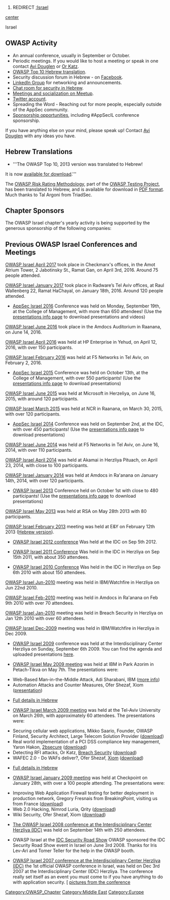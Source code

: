 1.  REDIRECT [:Israel](:Israel "wikilink")

[center](image:Owasp_Israel_logo.png "wikilink")

<paypal>Israel</paypal>

## OWASP Activity

  - An annual conference, usually in September or October.
  - Periodic meetings. If you would like to host a meeting or speak in
    one contact [Avi Douglen](mailto:avi.douglen@owasp.org) or [Or
    Katz](mailto:katz3112@gmail.com).
  - [OWASP Top 10 Hebrew translation](OWASP_Top10_Hebrew "wikilink").
  - Security discussion forum in Hebrew - on
    [Facebook](https://www.facebook.com/groups/owasp.il/).
  - [LinkedIn Group](https://www.linkedin.com/groups/39702) for
    networking and announcements.
  - [Chat room for security in
    Hebrew](https://owasp.slack.com/messages/chapter-israel/).
  - [Meetings and socialization on
    Meetup](http://www.meetup.com/OWASP-Israel/).
  - [Twitter account](https://twitter.com/OWASP_IL).
  - Spreading the Word - Reaching out for more people, especially
    outside of the AppSec community.
  - [Sponsorship opportunities](OWASP_IL_Sponsorship "wikilink"),
    including \#AppSecIL conference sponsorship.

If you have anything else on your mind, please speak up\! Contact [Avi
Douglen](mailto:avi.douglen@owasp.org) with any ideas you have.

## Hebrew Translations

  - '''The OWASP Top 10, 2013 version was translated to Hebrew\!

It is now [available for download](OWASP_Top10_Hebrew "wikilink").'''

The [OWASP Risk Rating
Methodology](OWASP_Risk_Rating_Methodology "wikilink"), part of the
[OWASP Testing Project](OWASP_Testing_Project "wikilink"), has been
translated to Hebrew, and is available for download in [PDF
format](Media:OWASP_Risk_Rating_Methodology-Hebrew.pdf "wikilink"). Much
thanks to Tal Argoni from TriadSec.

## Chapter Sponsors

The OWASP Israel chapter's yearly activity is being supported by the
generous sponsorship of the following companies:

## Previous OWASP Israel Conferences and Meetings

[OWASP Israel April 2017](OWASP_Israel_April_2017 "wikilink") took place
in Checkmarx's offices, in the Amot Atrium Tower, 2 Jabotinsky St.,
Ramat Gan, on April 3rd, 2016. Around 75 people attended.

[OWASP Israel January 2017](OWASP_Israel_January_2017 "wikilink") took
place in Radware’s Tel Aviv offices, at Raul Wallenberg 22, Ramat
HaChayal, on January 18th, 2016. Around 120 people attended.

  - [AppSec Israel 2016](AppSec_Israel_2016 "wikilink") Conference was
    held on Monday, September 19th, at the College of Management, with
    more than 650 attendees\! (Use the [presentations info
    page](AppSec_Israel_2016_Presentations "wikilink") to download
    presentations and videos)

[OWASP Israel June 2016](OWASP_Israel_June_2016 "wikilink") took place
in the Amdocs Auditorium in Raanana, on June 14, 2016.

[OWASP Israel April 2016](OWASP_Israel_April_2016 "wikilink") was held
at HP Enterprise in Yehud, on April 12, 2016, with over 150
participants.

[OWASP Israel February 2016](OWASP_Israel_February_2016 "wikilink") was
held at F5 Networks in Tel Aviv, on February 2, 2016.

  - [AppSec Israel 2015](AppSec_Israel_2015 "wikilink") Conference was
    held on October 13th, at the College of Management, with over 550
    participants\! (Use the [presentations info
    page](AppSec_Israel_2015_Presentations "wikilink") to download
    presentations)

[OWASP Israel June 2015](OWASP_Israel_June_2015 "wikilink") was held at
Microsoft in Herzeliya, on June 16, 2015, with around 120 participants.

[OWASP Israel March 2015](OWASP_Israel_March_2015 "wikilink") was held
at NCR in Raanana, on March 30, 2015, with over 120 participants.

  - [AppSec Israel 2014](AppSec_Israel_2014 "wikilink") Conference was
    held on September 2nd, at the IDC, with over 450 participants\! (Use
    the [presentations info
    page](AppSec_Israel_2014_Presentations "wikilink") to download
    presentations)

[OWASP Israel June 2014](OWASP_Israel_June_2014 "wikilink") was held at
F5 Networks in Tel Aviv, on June 16, 2014, with over 110 participants.

[OWASP Israel April 2014](OWASP_Israel_April_2014 "wikilink") was held
at Akamai in Herzliya Pituach, on April 23, 2014, with close to 100
participants.

[OWASP Israel January 2014](OWASP_Israel_January_2014 "wikilink") was
held at Amdocs in Ra'anana on January 14th, 2014, with over 120
participants.

  - [OWASP Israel 2013](OWASP_Israel_2013 "wikilink") Conference held on
    October 1st with close to 480 participants\! (Use the [presentations
    info page](OWASP_Israel_2013_Presentations "wikilink") to download
    presentations)

[OWASP Israel May 2013](OWASP_Israel_2013_05 "wikilink") was held at RSA
on May 28th 2013 with 80 participants.

[OWASP Israel February 2013](OWASP_Israel_2013_02 "wikilink") meeting
was held at E\&Y on February 12th 2013 ([Hebrew
version](OWASP_ISRAEL_2013_02_Hebrew "wikilink")).

  - [OWASP Israel 2012 conference](OWASP_Israel_2012 "wikilink") Was
    held at the IDC on Sep 5th 2012.

<!-- end list -->

  - [OWASP Israel 2011 Conference](OWASP_Israel_2011 "wikilink") Was
    held in the IDC in Herzliya on Sep 15th 2011, with about 350
    attendees.

<!-- end list -->

  - [OWASP Israel 2010 Conference](OWASP_Israel_2010 "wikilink") Was
    held in the IDC in Herzliya on Sep 6th 2010 with about 150
    attendees.

[OWASP Israel Jun-2010](OWASP_Israel_2010_06 "wikilink") meeting was
held in IBM/Watchfire in Herzliya on Jun 22nd 2010.

[OWASP Israel Feb-2010](OWASP_Israel_2010_02 "wikilink") meeting was
held in Amdocs in Ra'anana on Feb 9th 2010 with over 70 attendees.

[OWASP Israel Jan-2010](OWASP_Israel_2010_01 "wikilink") meeting was
held in Breach Security in Herzliya on Jan 12th 2010 with over 60
attendees.

[OWASP Israel Dec-2009](OWASP_Israel_2009_12 "wikilink") meeting was
held in IBM/Watchfire in Herzliya in Dec 2009.

  - [OWASP Israel 2009](OWASP_Israel_2009 "wikilink") conference was
    held at the Interdisciplinary Center Herzliya on Sunday, September
    6th 2009.
    You can find the agenda and uploaded presentations
    [here](OWASP_Israel_2009 "wikilink").

<!-- end list -->

  - [OWASP Israel May 2009 meeting](OWASP_Israel_2009_05 "wikilink") was
    held at IBM in Park Azorim in Petach-Tikva on May 7th. The
    presentations were:

<!-- end list -->

  - Web-Based Man-in-the-Middle Attack, Adi Sharabani, IBM ([more
    info](http://blog.watchfire.com/wfblog/2009/02/active-man-in-the-middle-attacks.html))
  - Automation Attacks and Counter Measures, Ofer Shezaf, Xiom
    ([presentation](http://www.owasp.org/images/5/58/OWASP_Israel_-_May_2009_-_Ofer_Shezaf_-_Automation_Attacks.pdf))

<!-- end list -->

  -
    [Full details in Hebrew](OWASP_ISRAEL_2009_05_Hebrew "wikilink")

<!-- end list -->

  - [OWASP Israel March 2009 meeting](OWASP_Israel_2009_03 "wikilink")
    was held at the Tel-Aviv University on March 26th, with
    approximately 60 attendees. The presentations were:

<!-- end list -->

  - Securing cellular web applications, Mikko Saario, Founder, OWASP
    Finland, Security Architect, Large Telecom Solution Provider
    ([download](Media:OWASP_Israel_-_March_2009_-_Mikko_Saario_-_Web_Application_Security_in_the_Mobile_World.pdf‎ "wikilink"))
  - Real world implementation of a PCI DSS compliance key management,
    Yaron Hakon, [2bsecure](http://www.2bsecure.co.il)
    ([download](Media:OWASP_Israel_-_March_2009_-_Yaron_Hakon_-_PCI_key_managment.pdf‎ "wikilink"))
  - Detecting RFI attacks, Or Katz, [Breach
    Security](http://www.breach.com)
    ([download](Media:OWASP_Israel_-_March_2009_-_Or_Katz_-_RFI_detection.pdf‎ "wikilink"))
  - WAFEC 2.0 - Do WAFs deliver?, Ofer Shezaf,
    [Xiom](http://www.xiom.com)
    ([download](Media:OWASP_Israel_-_March_2009_-_Ofer_Shezaf_-_Why_WAFs_fail.pdf‎ "wikilink"))

<!-- end list -->

  -
    [Full details in Hebrew](OWASP_ISRAEL_2009_03_Hebrew "wikilink")

<!-- end list -->

  - [OWASP Israel January 2009 meeting](OWASP_Israel_2009_01 "wikilink")
    was held at Checkpoint on January 28th, with over a 100 people
    attending. The presentations were:

<!-- end list -->

  - Improving Web Application Firewall testing for better deployment in
    production network, Gregory Fresnais from BreakingPoint, visiting us
    from France
    ([download](Media:OWASP_Israel_2009_01_Gregory_Fresnais_Measuring_WAF_Performance.pdf‎ "wikilink"))
  - Web 2.0 Hacking, Nimrod Luria, Qrity
    ([download](Media:OWASP_Israel_2009_01_Nimrod_Luria_Web_2.0_Security.pdf‎ "wikilink"))
  - Wiki Security, Ofer Shezaf, Xiom
    ([download](http://www.xiom.com/research/wiki_security))

<!-- end list -->

  - [The OWASP Israel 2008 conference at the Interdisciplinary Center
    Herzliya
    (IDC)](OWASP_Israel_2008_Conference_at_the_Interdisciplinary_Center_Herzliya "wikilink")
    was held on September 14th with 250 attendees.

<!-- end list -->

  - OWASP Israel at the [IDC Security Road
    Show](http://www.idc.co.il/?showproduct=31108&content_lang=ENG)
    OWASP sponsored the IDC Security Road Show event in Israel on June
    3rd 2008. Thanks for Iris Lev-Ari and Tomer Teller for the help in
    the OWASP booth.

<!-- end list -->

  - [OWASP Israel 2007 conference at the Interdisciplinary Center
    Herzliya (IDC)](OWASP_Israel_2007_Conference "wikilink")
    the 1st official OWASP conference in Israel, was held on Dec 3rd
    2007 at the Interdisciplinary Center (IDC) Herzliya. The conference
    really set itself as an event you must come to if you have anything
    to do with application security. \[ [pictures from the
    conference](http://picasaweb.google.com/oshezaf/OWASPIsrael2007)

[Category:OWASP_Chapter](Category:OWASP_Chapter "wikilink")
[Category:Middle East](Category:Middle_East "wikilink")
[Category:Europe](Category:Europe "wikilink")